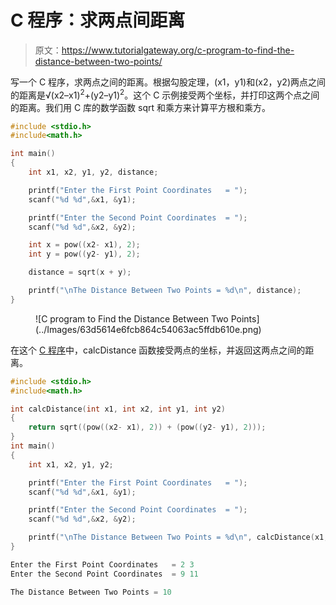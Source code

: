 # C 程序：求两点间距离

> 原文：<https://www.tutorialgateway.org/c-program-to-find-the-distance-between-two-points/>

写一个 C 程序，求两点之间的距离。根据勾股定理，(x1，y1)和(x2，y2)两点之间的距离是√(x2–x1)<sup>2</sup>+(y2–y1)<sup>2</sup>。这个 C 示例接受两个坐标，并打印这两个点之间的距离。我们用 C 库的数学函数 sqrt 和乘方来计算平方根和乘方。

```c
#include <stdio.h>
#include<math.h>

int main()
{   
    int x1, x2, y1, y2, distance;

    printf("Enter the First Point Coordinates   = ");
    scanf("%d %d",&x1, &y1);

    printf("Enter the Second Point Coordinates  = ");
    scanf("%d %d",&x2, &y2);

    int x = pow((x2- x1), 2);
    int y = pow((y2- y1), 2);

    distance = sqrt(x + y);

    printf("\nThe Distance Between Two Points = %d\n", distance); 
}
```

<figure class="wp-block-image size-large">![C program to Find the Distance Between Two Points](../Images/63d5614e6fcb864c54063ac5ffdb610e.png)</figure>

在这个 [C 程序](https://www.tutorialgateway.org/c-programming-examples/)中，calcDistance 函数接受两点的坐标，并返回这两点之间的距离。

```c
#include <stdio.h>
#include<math.h>

int calcDistance(int x1, int x2, int y1, int y2)
{   
    return sqrt((pow((x2- x1), 2)) + (pow((y2- y1), 2)));
}
int main()
{   
    int x1, x2, y1, y2;

    printf("Enter the First Point Coordinates   = ");
    scanf("%d %d",&x1, &y1);

    printf("Enter the Second Point Coordinates  = ");
    scanf("%d %d",&x2, &y2);

    printf("\nThe Distance Between Two Points = %d\n", calcDistance(x1, x2, y1, y2)); 
}
```

```c
Enter the First Point Coordinates   = 2 3
Enter the Second Point Coordinates  = 9 11

The Distance Between Two Points = 10
```
